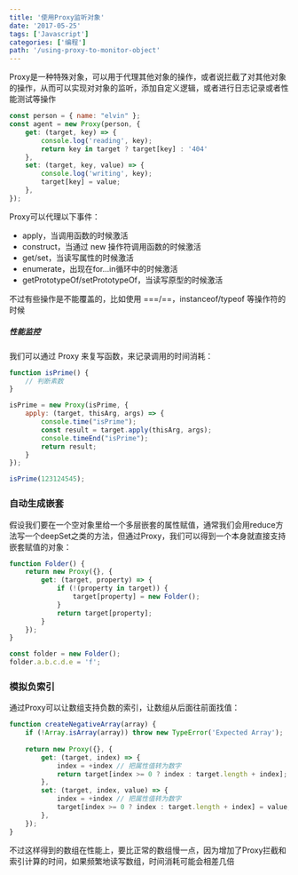 ```yaml
---
title: '使用Proxy监听对象'
date: '2017-05-25'
tags: ['Javascript']
categories: ['编程']
path: '/using-proxy-to-monitor-object'
---
```


Proxy是一种特殊对象，可以用于代理其他对象的操作，或者说拦截了对其他对象的操作，从而可以实现对对象的监听，添加自定义逻辑，或者进行日志记录或者性能测试等操作

```javascript
const person = { name: "elvin" };
const agent = new Proxy(person, {
    get: (target, key) => {
        console.log('reading', key);
        return key in target ? target[key] : '404'
    },
    set: (target, key, value) => {
        console.log('writing', key);
        target[key] = value;
    },
});
```

Proxy可以代理以下事件：

- apply，当调用函数的时候激活
- construct，当通过 new 操作符调用函数的时候激活
- get/set，当读写属性的时候激活
- enumerate，出现在for...in循环中的时候激活
- getPrototypeOf/setPrototypeOf，当读写原型的时候激活

不过有些操作是不能覆盖的，比如使用 ===/==，instanceof/typeof 等操作符的时候

##### 性能监控

我们可以通过 Proxy 来复写函数，来记录调用的时间消耗：

```javascript
function isPrime() {
    // 判断素数
}

isPrime = new Proxy(isPrime, {
    apply: (target, thisArg, args) => {
        console.time("isPrime");
        const result = target.apply(thisArg, args);
        console.timeEnd("isPrime");
        return result;
    }
});

isPrime(123124545);
```

### 自动生成嵌套

假设我们要在一个空对象里给一个多层嵌套的属性赋值，通常我们会用reduce方法写一个deepSet之类的方法，但通过Proxy，我们可以得到一个本身就直接支持嵌套赋值的对象：

```javascript
function Folder() {
    return new Proxy({}, {
        get: (target, property) => {
            if (!(property in target)) {
                target[property] = new Folder();
            }
            return target[property];
        }
    });
}

const folder = new Folder();
folder.a.b.c.d.e = 'f';
```

### 模拟负索引

通过Proxy可以让数组支持负数的索引，让数组从后面往前面找值：

```javascript
function createNegativeArray(array) {
    if (!Array.isArray(array)) throw new TypeError('Expected Array');
    
    return new Proxy({}, {
        get: (target, index) => {
            index = +index // 把属性值转为数字
            return target[index >= 0 ? index : target.length + index];
        },
        set: (target, index, value) => {
            index = +index // 把属性值转为数字
            target[index >= 0 ? index : target.length + index] = value;
        },
    });
}
```

不过这样得到的数组在性能上，要比正常的数组慢一点，因为增加了Proxy拦截和索引计算的时间，如果频繁地读写数组，时间消耗可能会相差几倍